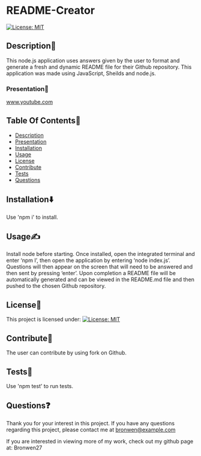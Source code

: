 # README-Creator

  [![License: MIT](https://img.shields.io/badge/License-MIT-yellow.svg)](https://opensource.org/licenses/MIT)

  ## Description📖

  This node.js application uses answers given by the user to format and generate a fresh and dynamic README file for their Github repository. This application was made using JavaScript, Sheilds and node.js. 

  ### Presentation🎥

  www.youtube.com

  ## Table Of Contents🧭 

  * [Description](#description📖)
  * [Presentation](#presentation🎥)
  * [Installation](#installation⬇️)
  * [Usage](#usage✍️)
  * [License](#license📝)
  * [Contribute](#contribute🤝)
  * [Tests](#tests🧪)
  * [Questions](#questions❓)


  ## Installation⬇️

  Use 'npm i' to install.

  ## Usage✍️

  Install node before starting. Once installed, open the integrated terminal and enter ‘npm I’, then open the application by entering ‘node index.js’. Questions will then appear on the screen that will need to be answered and then sent by pressing ‘enter’. Upon completion a README file will be automatically generated and can be viewed in the README.md file and then pushed to the chosen Github repository. 

  ## License📝

  This project is licensed under:
 [![License: MIT](https://img.shields.io/badge/License-MIT-yellow.svg)](https://opensource.org/licenses/MIT)

  ## Contribute🤝

  The user can contribute by using fork on Github.

  ## Tests🧪

 Use 'npm test' to run tests.

  ## Questions❓

  Thank you for your interest in this project. If you have any questions regarding this project, please contact me at bronwen@example.com

  If you are interested in viewing more of my work, check out my github page at: Bronwen27
